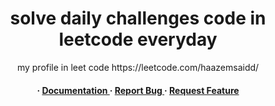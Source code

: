 <div align='center'>

<h1>solve daily challenges code in leetcode everyday</h1>
<p>my profile in leet code https://leetcode.com/haazemsaidd/</p>

<h4> <span> · </span> <a href="https://github.com/hazzemSaid/leet-code/blob/master/README.md"> Documentation </a> <span> · </span> <a href="https://github.com/hazzemSaid/leet-code/issues"> Report Bug </a> <span> · </span> <a href="https://github.com/hazzemSaid/leet-code/issues"> Request Feature </a> </h4>


</div>


